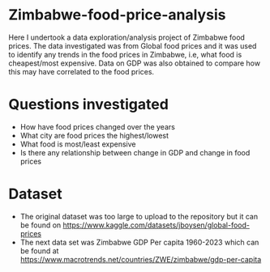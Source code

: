 # Zimbabwe-food-price-analysis
Here I undertook a data exploration/analysis project of Zimbabwe food prices. The data investigated was from Global food prices and it was used to identify any trends in the food prices in Zimbabwe, i.e, what food is cheapest/most expensive. Data on GDP was also obtained to compare how this may have correlated to the food prices.

#  Questions investigated
-  How have food prices changed over the years
-  What city are food prices the highest/lowest
-  What food is most/least expensive
- Is there any relationship between change in GDP and change in food prices

#  Dataset
-  The original dataset was too large to upload to the repository but it can be found on https://www.kaggle.com/datasets/jboysen/global-food-prices
-  The next data set was Zimbabwe GDP Per capita 1960-2023 which can be found at https://www.macrotrends.net/countries/ZWE/zimbabwe/gdp-per-capita
